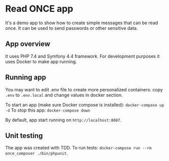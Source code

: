 # Read ONCE app
It's a demo app to show how to create simple messages that can be read once.
It can be used to send passwords or other sensitive data.

## App overview
It uses PHP 7.4 and Symfony 4.4 framework.
For development purposes it uses Docker to make app running.

## Running app
You may want to edit .env file to create more personalized containers:
copy `.env` to `.env.local` and change values in docker section.

To start an app (make sure Docker compose is installed):
`docker-compose up -d`
To stop this app:
`docker-compose down`

By default, app start running on `http://localhost:8087`.

## Unit testing
The app was created with TDD. To run tests: `docker-compose run --rm once_composer ./bin/phpunit`.
